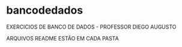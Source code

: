 # bancodedados

EXERCICIOS DE BANCO DE DADOS - PROFESSOR DIEGO AUGUSTO

ARQUIVOS README ESTÃO EM CADA PASTA
